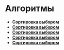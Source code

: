 # Алгоритмы


* **<a href="./git/readme.md">Сортировка выбором</a>**
* **<a href="./git/readme.md">Сортировка выбором</a>**
* **<a href="./git/readme.md">Сортировка выбором</a>**
* **<a href="./git/readme.md">Сортировка выбором</a>**
* **<a href="./git/readme.md">Сортировка выбором</a>**


